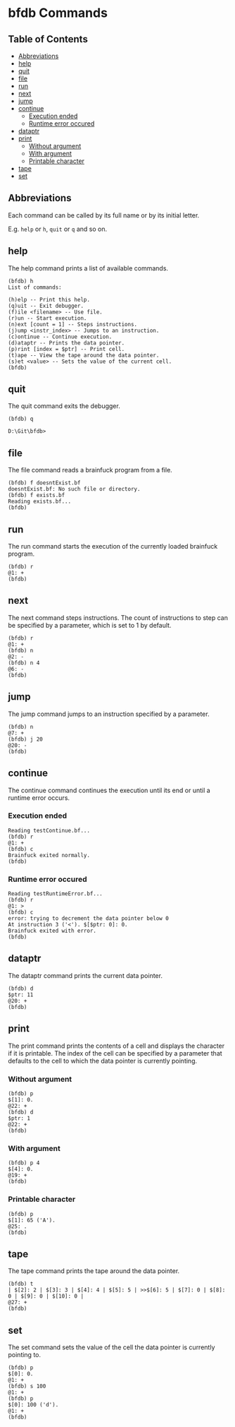 # bfdb Commands

## Table of Contents

- [Abbreviations](#abbreviations)
- [help](#help)
- [quit](#quit)
- [file](#file)
- [run](#run)
- [next](#next)
- [jump](#jump)
- [continue](#continue)
    - [Execution ended](#execution-ended)
    - [Runtime error occured](#runtime-error-occured)
- [dataptr](#dataptr)
- [print](#print)
    - [Without argument](#without-argument)
    - [With argument](#with-argument)
    - [Printable character](#printable-character)
- [tape](#tape)
- [set](#set)

## Abbreviations

Each command can be called by its full name or by its initial letter.

E.g. `help` or `h`, `quit` or `q` and so on.

## help

The help command prints a list of available commands.

```console
(bfdb) h
List of commands:

(h)elp -- Print this help.
(q)uit -- Exit debugger.
(f)ile <filename> -- Use file.
(r)un -- Start execution.
(n)ext [count = 1] -- Steps instructions.
(j)ump <instr_index> -- Jumps to an instruction.
(c)ontinue -- Continue execution.
(d)ataptr -- Prints the data pointer.
(p)rint [index = $ptr] -- Print cell.
(t)ape -- View the tape around the data pointer.
(s)et <value> -- Sets the value of the current cell.
(bfdb)
```

## quit

The quit command exits the debugger.

```console
(bfdb) q

D:\Git\bfdb>
```

## file

The file command reads a brainfuck program from a file.

```console
(bfdb) f doesntExist.bf
doesntExist.bf: No such file or directory.
(bfdb) f exists.bf
Reading exists.bf...
(bfdb)
```

## run

The run command starts the execution of the currently loaded brainfuck program.

```console
(bfdb) r
@1: +
(bfdb)
```

## next

The next command steps instructions.
The count of instructions to step can be specified by a parameter, which is set to 1 by default.

```console
(bfdb) r
@1: +
(bfdb) n
@2: -
(bfdb) n 4
@6: -
(bfdb)
```

## jump

The jump command jumps to an instruction specified by a parameter.

```console
(bfdb) n
@7: +
(bfdb) j 20
@20: -
(bfdb)
```

## continue

The continue command continues the execution until its end or until a runtime error occurs.

### Execution ended

```console
Reading testContinue.bf...
(bfdb) r
@1: +
(bfdb) c
Brainfuck exited normally.
(bfdb)
```

### Runtime error occured

```console
Reading testRuntimeError.bf...
(bfdb) r
@1: >
(bfdb) c
error: trying to decrement the data pointer below 0
At instruction 3 ('<'). $[$ptr: 0]: 0.
Brainfuck exited with error.
(bfdb)
```

## dataptr

The dataptr command prints the current data pointer.

```console
(bfdb) d
$ptr: 11
@20: +
(bfdb)
```

## print

The print command prints the contents of a cell and displays the character if it is printable.
The index of the cell can be specified by a parameter that defaults to the cell to which the data pointer is currently pointing.

### Without argument

```console
(bfdb) p
$[1]: 0.
@22: +
(bfdb) d
$ptr: 1
@22: +
(bfdb)
```

### With argument

```console
(bfdb) p 4
$[4]: 0.
@19: +
(bfdb)
```

### Printable character

```console
(bfdb) p
$[1]: 65 ('A').
@25: .
(bfdb)
```

## tape

The tape command prints the tape around the data pointer.

```console
(bfdb) t
| $[2]: 2 | $[3]: 3 | $[4]: 4 | $[5]: 5 | >>$[6]: 5 | $[7]: 0 | $[8]: 0 | $[9]: 0 | $[10]: 0 |
@27: +
(bfdb)
```

## set

The set command sets the value of the cell the data pointer is currently pointing to.

```console
(bfdb) p
$[0]: 0.
@1: +
(bfdb) s 100
@1: +
(bfdb) p
$[0]: 100 ('d').
@1: +
(bfdb)
```